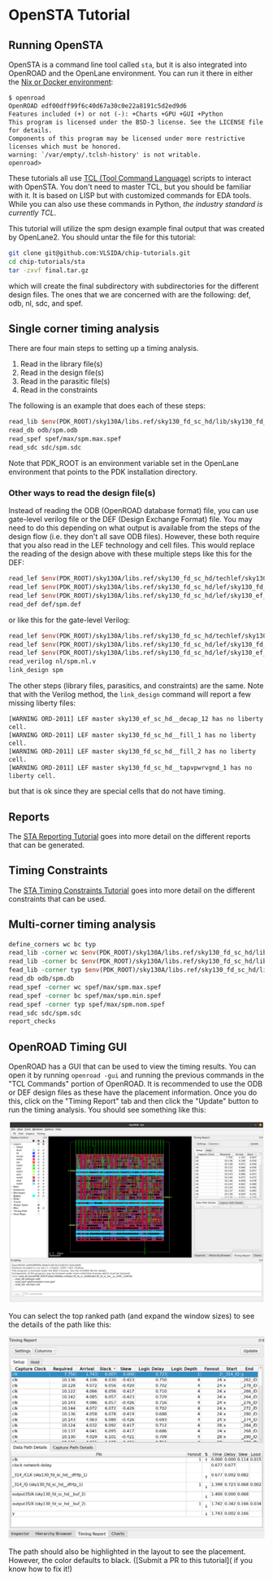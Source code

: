 # OpenSTA Tutorial

## Running OpenSTA

OpenSTA is a command line tool called `sta`, but it is 
also integrated into OpenROAD and the OpenLane environment. You can run it there in either the
[Nix or Docker environment](installation.md):
```
$ openroad
OpenROAD edf00dff99f6c40d67a30c0e22a8191c5d2ed9d6
Features included (+) or not (-): +Charts +GPU +GUI +Python
This program is licensed under the BSD-3 license. See the LICENSE file for details.
Components of this program may be licensed under more restrictive licenses which must be honored.
warning: `/var/empty/.tclsh-history' is not writable.
openroad>
```

These tutorials all use [TCL (Tool Command
Language)](https://www.tcl.tk/man/tcl8.5/tutorial/tcltutorial.html) scripts to
interact with OpenSTA. You don't need to master TCL, but you should be familiar with
it. It is based on LISP but with customized commands for EDA tools. While you can also use
these commands in Python, *the industry standard is currently TCL*. 

This tutorial will utilize the spm design example final output that was created by OpenLane2.
You should untar the file for this tutorial:
```bash
git clone git@github.com:VLSIDA/chip-tutorials.git
cd chip-tutorials/sta
tar -zxvf final.tar.gz
```
which will create the final subdirectory with subdirectories for the different design files.
The ones that we are concerned with are the following: def, odb, nl, sdc, and spef.

## Single corner timing analysis

There are four main steps to setting up a timing analysis. 
1. Read in the library file(s)
1. Read in the design file(s)
1. Read in the parasitic file(s)
1. Read in the constraints 

The following is an example that does each of these steps:
```tcl
read_lib $env(PDK_ROOT)/sky130A/libs.ref/sky130_fd_sc_hd/lib/sky130_fd_sc_hd__ss_100C_1v60.lib
read_db odb/spm.odb 
read_spef spef/max/spm.max.spef
read_sdc sdc/spm.sdc
```
Note that PDK_ROOT is an environment variable set in the OpenLane environment that points to the
PDK installation directory. 

###  Other ways to read the design file(s)

Instead of reading the ODB (OpenROAD database format) file, you can use
gate-level verilog file or the DEF (Design Exchange Format) file. You may need to do this
depending on what output is available from the steps of the design flow (i.e. they don't all save ODB files). However,
these both require that you also read in the LEF technology and cell files. This would replace the
reading of the design above with these multiple steps like this for the DEF:
```tcl
read_lef $env(PDK_ROOT)/sky130A/libs.ref/sky130_fd_sc_hd/techlef/sky130_fd_sc_hd__nom.tlef
read_lef $env(PDK_ROOT)/sky130A/libs.ref/sky130_fd_sc_hd/lef/sky130_fd_sc_hd.lef
read_lef $env(PDK_ROOT)/sky130A/libs.ref/sky130_fd_sc_hd/lef/sky130_ef_sc_hd.lef
read_def def/spm.def
```
or like this for the gate-level Verilog:
```tcl
read_lef $env(PDK_ROOT)/sky130A/libs.ref/sky130_fd_sc_hd/techlef/sky130_fd_sc_hd__nom.tlef
read_lef $env(PDK_ROOT)/sky130A/libs.ref/sky130_fd_sc_hd/lef/sky130_fd_sc_hd.lef
read_lef $env(PDK_ROOT)/sky130A/libs.ref/sky130_fd_sc_hd/lef/sky130_ef_sc_hd.lef
read_verilog nl/spm.nl.v
link_design spm
```
The other steps (library files, parasitics, and constraints) are the same. Note
that with the Verilog method, the `link_design` command will report a few
missing liberty files:
```
[WARNING ORD-2011] LEF master sky130_ef_sc_hd__decap_12 has no liberty cell.
[WARNING ORD-2011] LEF master sky130_fd_sc_hd__fill_1 has no liberty cell.
[WARNING ORD-2011] LEF master sky130_fd_sc_hd__fill_2 has no liberty cell.
[WARNING ORD-2011] LEF master sky130_fd_sc_hd__tapvpwrvgnd_1 has no liberty cell.
```
but that is ok since they are special cells that do not have timing.


## Reports

The [STA Reporting Tutorial](sta-reports.md) goes into more detail on the different reports that can be generated.


## Timing Constraints

The [STA Timing Constraints Tutorial](sta-constraints.md) goes into more detail on the different constraints that can be used.


## Multi-corner timing analysis

```tcl
define_corners wc bc typ
read_lib -corner wc $env(PDK_ROOT)/sky130A/libs.ref/sky130_fd_sc_hd/lib/sky130_fd_sc_hd__ss_100C_1v60.lib
read_lib -corner bc $env(PDK_ROOT)/sky130A/libs.ref/sky130_fd_sc_hd/lib/sky130_fd_sc_hd__nom_n40C_1v95.lib
fead_lib -corner typ $env(PDK_ROOT)/sky130A/libs.ref/sky130_fd_sc_hd/lib/sky130_fd_sc_hd__tt_025C_1v80.lib
read_db odb/spm.db
read_spef -corner wc spef/max/spm.max.spef
read_spef -corner bc spef/max/spm.min.spef
read_spef -corner typ spef/max/spm.nom.spef
read_sdc sdc/spm.sdc
report_checks
```

## OpenROAD Timing GUI

OpenROAD has a GUI that can be used to view the timing results. You can open it
by running `openroad -gui` and running the previous commands in the "TCL Commands"
portion of OpenROAD. It is recommended
to use the ODB or DEF design files as these have the placement information. 
Once you do this, click on the "Timing Report" tab and then click the "Update" button
to run the timing analysis. You should see something like this:

![Timing Analysis in OpenROAD](sta/openroad-timing.png)

You can select the top ranked path (and expand the window sizes) to see the details 
of the path like this:

![Timing Path in OpenROAD](sta/openroad-timing-report.png)

The path should also be highlighted in the layout to see the placement. However, the color 
defaults to black. ([Submit a PR to this tutorial]( if you know how to fix it!)


